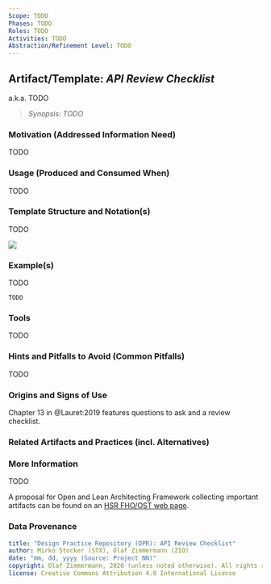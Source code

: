 ```yaml
---
Scope: TODO
Phases: TODO
Roles: TODO
Activities: TODO  
Abstraction/Refinement Level: TODO 
---
```


<!-- Word budget: 500-1000 (2-3 A4 pages); the artifacts descriptions should be readable in a few minutes (while practice descriptions will be a bit more elaborate) -->


Artifact/Template: *API Review Checklist*
-----------------------------------------
<!--Alternate names or candidate names) can be listed as "Also known as " here. -->
a.k.a. TODO

> *Synopsis: TODO*

### Motivation (Addressed Information Need) 
<!-- Purpose -->
TODO


### Usage (Produced and Consumed When)
<!-- AA/AS/AE, must identify the producing role and the target audience -->
TODO 


### Template Structure and Notation(s)
<!-- What to do, artifact to produce; minimum, medium maximum diligence/verbosity (?) -->  
TODO

![](/images/NN.png)


### Example(s)
<!-- Must be concrete, ideally give three ones, one for each verbosity/fidelity level basic, medium, full -->
TODO

~~~
TODO
~~~


### Tools
<!-- From AA, should call out what one needs to be able to do on beginner, intermediate, advanced level; as a team -->
TODO


### Hints and Pitfalls to Avoid (Common Pitfalls)
<!-- See ART, don’t overdo etc. -->
TODO


### Origins and Signs of Use
<!-- From PLOPs and from AA -->
Chapter 13 in @Lauret:2019 features questions to ask and a review checklist.


### Related Artifacts and Practices (incl. Alternatives)
<!-- in DPR/OLAF and elsewhere -->


### More Information
TODO

<!-- JH: https://tyk.io/how-to-conduct-an-api-design-review/ -->

A proposal for Open and Lean Architecting Framework collecting important artifacts can be found on an [HSR FHO/OST web page](https://www.ifs.hsr.ch/index.php?id=13195&L=4).


### Data Provenance 

```yaml
title: "Design Practice Repository (DPR): API Review Checklist"
author: Mirko Stocker (STX), Olaf Zimmermann (ZIO)
date: "mm, dd, yyyy (Source: Project NN)"
copyright: Olaf Zimmermann, 2020 (unless noted otherwise). All rights reserved.
license: Creative Commons Attribution 4.0 International License
```

<!--
# References
[C-99]: # (Comment: References will be added here automatically when using -bibliography option of pandoc command)
-->